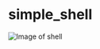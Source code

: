 # simple_shell

![Image of shell](https://www.google.com/url?sa=i&rct=j&q=&esrc=s&source=images&cd=&ved=2ahUKEwiavpe96obmAhWRtVkKHckSCAoQjRx6BAgBEAQ&url=http%3A%2F%2Fwww.mangadaku.com%2F&psig=AOvVaw31r4tz95sxHGZo_vbWT4Z2&ust=1574821781104449)
